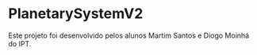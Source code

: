 # PlanetarySystemV2

Este projeto foi desenvolvido pelos alunos Martim Santos e Diogo Moinhá do IPT.
